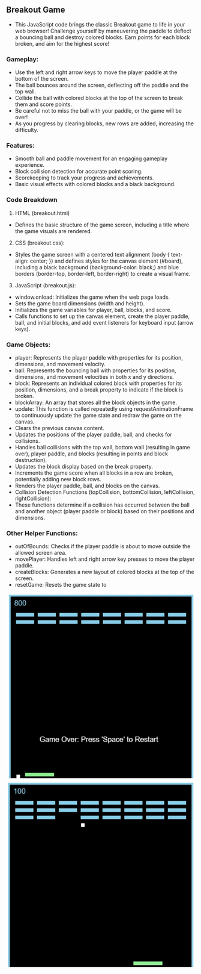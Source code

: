 ## Breakout Game

- This JavaScript code brings the classic Breakout game to life in your web browser! Challenge yourself by maneuvering the paddle to deflect a bouncing ball and destroy colored blocks. Earn points for each block broken, and aim for the highest score!

### Gameplay:

- Use the left and right arrow keys to move the player paddle at the bottom of the screen.
- The ball bounces around the screen, deflecting off the paddle and the top wall.
- Collide the ball with colored blocks at the top of the screen to break them and score points.
- Be careful not to miss the ball with your paddle, or the game will be over!
- As you progress by clearing blocks, new rows are added, increasing the difficulty.

### Features:

- Smooth ball and paddle movement for an engaging gameplay experience.
- Block collision detection for accurate point scoring.
- Scorekeeping to track your progress and achievements.
- Basic visual effects with colored blocks and a black background.

### Code Breakdown

1. HTML (breakout.html)

- Defines the basic structure of the game screen, including a title where the game visuals are rendered.

2. CSS (breakout.css):

- Styles the game screen with a centered text alignment (body { text-align: center; }) and defines styles for the canvas element (#board), including a black background (background-color: black;) and blue borders (border-top, border-left, border-right) to create a visual frame.

3. JavaScript (breakout.js):

- window.onload: Initializes the game when the web page loads.
- Sets the game board dimensions (width and height).
- Initializes the game variables for player, ball, blocks, and score.
- Calls functions to set up the canvas element, create the player paddle, ball, and initial blocks, and add event listeners for keyboard input (arrow keys).

### Game Objects:

- player: Represents the player paddle with properties for its position, dimensions, and movement velocity.
- ball: Represents the bouncing ball with properties for its position, dimensions, and movement velocities in both x and y directions.
- block: Represents an individual colored block with properties for its position, dimensions, and a break property to indicate if the block is broken.
- blockArray: An array that stores all the block objects in the game.
- update: This function is called repeatedly using requestAnimationFrame to continuously update the game state and redraw the game on the canvas.
- Clears the previous canvas content.
- Updates the positions of the player paddle, ball, and checks for collisions.
- Handles ball collisions with the top wall, bottom wall (resulting in game over), player paddle, and blocks (resulting in points and block destruction).
- Updates the block display based on the break property.
- Increments the game score when all blocks in a row are broken, potentially adding new block rows.
- Renders the player paddle, ball, and blocks on the canvas.
- Collision Detection Functions (topCollision, bottomCollision, leftCollision, rightCollision):
- These functions determine if a collision has occurred between the ball and another object (player paddle or block) based on their positions and dimensions.

### Other Helper Functions:

- outOfBounds: Checks if the player paddle is about to move outside the allowed screen area.
- movePlayer: Handles left and right arrow key presses to move the player paddle.
- createBlocks: Generates a new layout of colored blocks at the top of the screen.
- resetGame: Resets the game state to

![capture](Capture.JPG)
![capture](Capture1.JPG)
